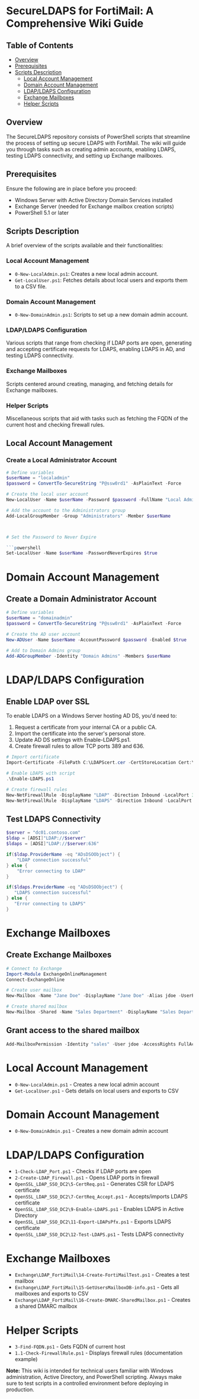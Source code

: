 # SecureLDAPS for FortiMail: A Comprehensive Wiki Guide

## Table of Contents
* [Overview](#overview)
* [Prerequisites](#prerequisites)
* [Scripts Description](#scripts-description)
    - [Local Account Management](#local-account-management)
    - [Domain Account Management](#domain-account-management)
    - [LDAP/LDAPS Configuration](#ldapldaps-configuration)
    - [Exchange Mailboxes](#exchange-mailboxes)
    - [Helper Scripts](#helper-scripts)

## Overview
The SecureLDAPS repository consists of PowerShell scripts that streamline the process of setting up secure LDAPS with FortiMail. The wiki will guide you through tasks such as creating admin accounts, enabling LDAPS, testing LDAPS connectivity, and setting up Exchange mailboxes.

## Prerequisites
Ensure the following are in place before you proceed:
- Windows Server with Active Directory Domain Services installed
- Exchange Server (needed for Exchange mailbox creation scripts)
- PowerShell 5.1 or later

## Scripts Description
A brief overview of the scripts available and their functionalities:

### Local Account Management
* `0-New-LocalAdmin.ps1`: Creates a new local admin account.
* `Get-LocalUser.ps1`: Fetches details about local users and exports them to a CSV file.

### Domain Account Management
* `0-New-DomainAdmin.ps1`: Scripts to set up a new domain admin account.

### LDAP/LDAPS Configuration
Various scripts that range from checking if LDAP ports are open, generating and accepting certificate requests for LDAPS, enabling LDAPS in AD, and testing LDAPS connectivity.

### Exchange Mailboxes
Scripts centered around creating, managing, and fetching details for Exchange mailboxes.

### Helper Scripts
Miscellaneous scripts that aid with tasks such as fetching the FQDN of the current host and checking firewall rules.

## Local Account Management
### Create a Local Administrator Account
```powershell
# Define variables
$userName = "localadmin" 
$password = ConvertTo-SecureString "P@ssw0rd1" -AsPlainText -Force

# Create the local user account
New-LocalUser -Name $userName -Password $password -FullName "Local Admin" -Description "Local Administrator Account"

# Add the account to the Administrators group  
Add-LocalGroupMember -Group "Administrators" -Member $userName



# Set the Password to Never Expire

```powershell
Set-LocalUser -Name $userName -PasswordNeverExpires $true
```

# Domain Account Management

## Create a Domain Administrator Account

```powershell
# Define variables
$userName = "domainadmin"
$password = ConvertTo-SecureString "P@ssw0rd1" -AsPlainText -Force  

# Create the AD user account
New-ADUser -Name $userName -AccountPassword $password -Enabled $true 

# Add to Domain Admins group
Add-ADGroupMember -Identity "Domain Admins" -Members $userName
```

# LDAP/LDAPS Configuration

## Enable LDAP over SSL

To enable LDAPS on a Windows Server hosting AD DS, you'd need to:
1. Request a certificate from your internal CA or a public CA.
2. Import the certificate into the server's personal store.
3. Update AD DS settings with Enable-LDAPS.ps1.
4. Create firewall rules to allow TCP ports 389 and 636.

```powershell
# Import certificate 
Import-Certificate -FilePath C:\LDAPScert.cer -CertStoreLocation Cert:\LocalMachine\My

# Enable LDAPS with script
.\Enable-LDAPS.ps1

# Create firewall rules
New-NetFirewallRule -DisplayName "LDAP" -Direction Inbound -LocalPort 389 -Protocol TCP -Action Allow
New-NetFirewallRule -DisplayName "LDAPS" -Direction Inbound -LocalPort 636 -Protocol TCP -Action Allow
```

## Test LDAPS Connectivity

```powershell
$server = "dc01.contoso.com"
$ldap = [ADSI]"LDAP://$server" 
$ldaps = [ADSI]"LDAP://$server:636"

if($ldap.ProviderName -eq "ADsDSOObject") {
    "LDAP connection successful"
} else {
    "Error connecting to LDAP" 
}

if($ldaps.ProviderName -eq "ADsDSOObject") {
   "LDAPS connection successful"
} else {
   "Error connecting to LDAPS"
}
```

# Exchange Mailboxes

## Create Exchange Mailboxes

```powershell
# Connect to Exchange 
Import-Module ExchangeOnlineManagement
Connect-ExchangeOnline

# Create user mailbox
New-Mailbox -Name "Jane Doe" -DisplayName "Jane Doe" -Alias jdoe -UserPrincipalName jdoe@contoso.com -Database "Mailbox Database"

# Create shared mailbox
New-Mailbox -Shared -Name "Sales Department" -DisplayName "Sales Department" -Alias sales -UserPrincipalName sales@contoso.com
```

## Grant access to the shared mailbox

```powershell
Add-MailboxPermission -Identity "sales" -User jdoe -AccessRights FullAccess -InheritanceType All
```

# Local Account Management

- `0-New-LocalAdmin.ps1` - Creates a new local admin account
- `Get-LocalUser.ps1` - Gets details on local users and exports to CSV

# Domain Account Management

- `0-New-DomainAdmin.ps1` - Creates a new domain admin account

# LDAP/LDAPS Configuration

- `1-Check-LDAP_Port.ps1` - Checks if LDAP ports are open
- `2-Create-LDAP_Firewall.ps1` - Opens LDAP ports in firewall
- `OpenSSL_LDAP_SSO_DC2\5-CertReq.ps1` - Generates CSR for LDAPS certificate
- `OpenSSL_LDAP_SSO_DC2\7-CertReq_Accept.ps1` - Accepts/imports LDAPS certificate
- `OpenSSL_LDAP_SSO_DC2\9-Enable-LDAPS.ps1` - Enables LDAPS in Active Directory
- `OpenSSL_LDAP_SSO_DC2\11-Export-LDAPsPfx.ps1` - Exports LDAPS certificate
- `OpenSSL_LDAP_SSO_DC2\12-Test-LDAPS.ps1` - Tests LDAPS connectivity

# Exchange Mailboxes

- `Exchange\LDAP_FortiMail\14-Create-FortiMailTest.ps1` - Creates a test mailbox
- `Exchange\LDAP_FortiMail\15-GetUsersMailboxDB-info.ps1` - Gets all mailboxes and exports to CSV
- `Exchange\LDAP_FortiMail\16-Create-DMARC-SharedMailbox.ps1` - Creates a shared DMARC mailbox

# Helper Scripts

- `3-Find-FQDN.ps1` - Gets FQDN of current host
- `1.1-Check-FirewallRule.ps1` - Displays firewall rules (documentation example)


**Note:** This wiki is intended for technical users familiar with Windows administration, Active Directory, and PowerShell scripting. Always make sure to test scripts in a controlled environment before deploying in production.

